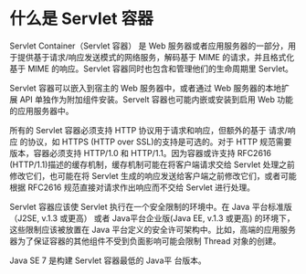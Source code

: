 什么是 Servlet 容器
====

Servlet Container（Servlet 容器） 是 Web 服务器或者应用服务器的一部分，用于提供基于请求/响应发送模式的网络服务，解码基于 MIME 的请求，并且格式化基于 MIME 的响应。Servlet 容器同时也包含和管理他们的生命周期里 Servlet。

Servlet 容器可以嵌入到宿主的 Web 服务器中，或者通过 Web 服务器的本地扩展 API 单独作为附加组件安装。Servelt 容器也可能内嵌或安装到启用 Web 功能的应用服务器中。

所有的 Servlet 容器必须支持 HTTP 协议用于请求和响应，但额外的基于 请求/响应 的协议，如 HTTPS (HTTP over SSL)的支持是可选的。对于 HTTP 规范需要版本，容器必须支持 HTTP/1.0 和 HTTP/1.1。因为容器或许支持 RFC2616 (HTTP/1.1)描述的缓存机制，缓存机制可能在将客户端请求交给 Servlet 处理之前修改它们，也可能在将 Servlet 生成的响应发送给客户端之前修改它们，或者可能根据 RFC2616 规范直接对请求作出响应而不交给 Servlet 进行处理。

Servlet 容器应该使 Servlet 执行在一个安全限制的环境中。在 Java 平台标准版（J2SE, v.1.3 或更高） 或者 Java平台企业版(Java EE, v.1.3 或更高) 的环境下，这些限制应该被放置在 Java 平台定义的安全许可架构中。比如，高端的应用服务器为了保证容器的其他组件不受到负面影响可能会限制 Thread 对象的创建。

Java SE 7 是构建 Servlet 容器最低的 Java平 台版本。